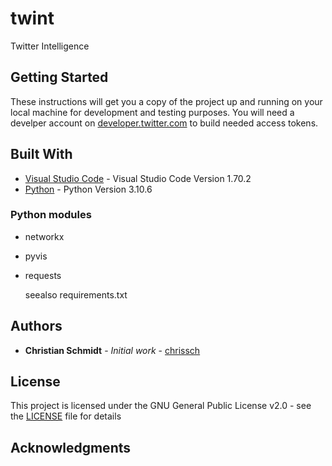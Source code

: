 # twint

Twitter Intelligence

## Getting Started

These instructions will get you a copy of the project up and running on your local machine for development and testing purposes. You will need a develper account on [developer.twitter.com](https://developer.twitter.com/) to build needed access tokens.

## Built With

* [Visual Studio Code](https://code.visualstudio.com/?wt.mc_id=vscom_downloads) - Visual Studio Code Version 1.70.2
* [Python](https://www.python.org/downloads/) - Python Version 3.10.6

### Python modules

- networkx
- pyvis
- requests
  
  seealso requirements.txt

## Authors

* **Christian Schmidt** - *Initial work* - [chrissch](https://github.com/chrisschm)

## License

This project is licensed under the GNU General Public License v2.0 - see the [LICENSE](https://github.com/chrisschm/Cards/blob/master/LICENSE) file for details

## Acknowledgments
